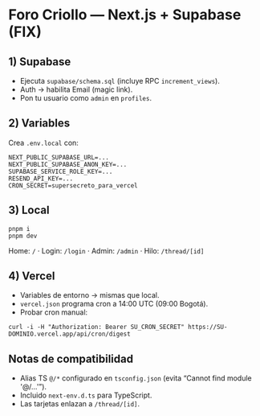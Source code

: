 # Foro Criollo — Next.js + Supabase (FIX)

## 1) Supabase
- Ejecuta `supabase/schema.sql` (incluye RPC `increment_views`).
- Auth → habilita Email (magic link).
- Pon tu usuario como `admin` en `profiles`.

## 2) Variables
Crea `.env.local` con:
```
NEXT_PUBLIC_SUPABASE_URL=...
NEXT_PUBLIC_SUPABASE_ANON_KEY=...
SUPABASE_SERVICE_ROLE_KEY=...
RESEND_API_KEY=...
CRON_SECRET=supersecreto_para_vercel
```

## 3) Local
```
pnpm i
pnpm dev
```
Home: `/` · Login: `/login` · Admin: `/admin` · Hilo: `/thread/[id]`

## 4) Vercel
- Variables de entorno → mismas que local.
- `vercel.json` programa cron a 14:00 UTC (09:00 Bogotá).
- Probar cron manual:
```
curl -i -H "Authorization: Bearer SU_CRON_SECRET" https://SU-DOMINIO.vercel.app/api/cron/digest
```

## Notas de compatibilidad
- Alias TS `@/*` configurado en `tsconfig.json` (evita “Cannot find module '@/...'”).
- Incluido `next-env.d.ts` para TypeScript.
- Las tarjetas enlazan a `/thread/[id]`.
